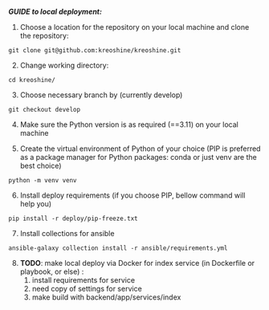 ***GUIDE to local deployment:***

1. Choose a location for the repository on your local machine and clone the repository:
```angular2html
git clone git@github.com:kreoshine/kreoshine.git
```
2. Change working directory:
```angular2html
cd kreoshine/
```
3. Choose necessary branch by (currently develop)
```angular2html
git checkout develop
```
4. Make sure the Python version is as required (==3.11) on your local machine

5. Create the virtual environment of Python of your choice
(PIP is preferred as a package manager for Python packages: conda or just venv are the best choice)

```angular2html
python -m venv venv
```
6. Install deploy requirements (if you choose PIP, bellow command will help you)
```angular2html
pip install -r deploy/pip-freeze.txt
```

7. Install collections for ansible
```angular2html
ansible-galaxy collection install -r ansible/requirements.yml
```

8. **TODO**: make local deploy via Docker for index service (in Dockerfile or playbook, or else) :
   1. install requirements for service
   2. need copy of settings for service
   3. make build with backend/app/services/index
